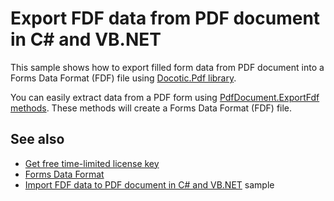 # Export FDF data from PDF document in C# and VB.NET
This sample shows how to export filled form data from PDF document into a Forms Data Format (FDF) file using [Docotic.Pdf library](https://bitmiracle.com/pdf-library/).

You can easily extract data from a PDF form using [PdfDocument.ExportFdf methods](https://api.docotic.com/pdfdocument-exportfdf). These methods will create a Forms Data Format (FDF) file.

## See also
* [Get free time-limited license key](https://bitmiracle.com/pdf-library/download)
* [Forms Data Format](https://bitmiracle.com/pdf-library/edit/#fdf)
* [Import FDF data to PDF document in C# and VB.NET](/Samples/Forms%20and%20Annotations/ImportFdfData) sample